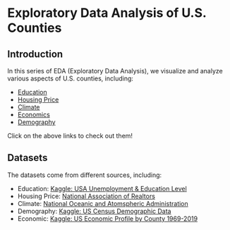 # Exploratory Data Analysis of U.S. Counties

## Introduction

In this series of EDA (Exploratory Data Analysis), we visualize and analyze various aspects of U.S. counties, including:

- [Education](./eda/EDA%20on%20Education%20per%20County.ipynb)
- [Housing Price](./eda/EDA%20on%20Housing%20Prices%20per%20county.ipynb)
- [Climate](./eda/climate.ipynb)
- [Economics](./eda/economic_data_eda.ipynb)
- [Demography](./eda/eda_demography.ipynb)

Click on the above links to check out them!

## Datasets

The datasets come from different sources, including:

- Education: [Kaggle: USA Unemployment & Education Level](https://www.kaggle.com/valbauman/student-engagement-online-learning-supplement?select=education.csv)
- Housing Price: [National Association of Realtors](https://www.nar.realtor/research-and-statistics/housing-statistics/county-median-home-prices-and-monthly-mortgage-payment)
- Climate: [National Oceanic and Atomspheric Administration](https://www.ncdc.noaa.gov/cag/county/mapping/110/pcp/202001/12/value)
- Demography: [Kaggle: US Census Demographic Data](https://www.kaggle.com/muonneutrino/us-census-demographic-data)  
- Economic: [Kaggle: US Economic Profile by County 1969-2019](https://www.kaggle.com/davidbroberts/us-economic-profile-by-county)

